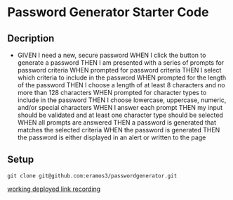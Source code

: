 # Password Generator Starter Code

## Decription

* GIVEN I need a new, secure password
WHEN I click the button to generate a password
THEN I am presented with a series of prompts for password criteria
WHEN prompted for password criteria
THEN I select which criteria to include in the password
WHEN prompted for the length of the password
THEN I choose a length of at least 8 characters and no more than 128 characters
WHEN prompted for character types to include in the password
THEN I choose lowercase, uppercase, numeric, and/or special characters
WHEN I answer each prompt
THEN my input should be validated and at least one character type should be selected
WHEN all prompts are answered
THEN a password is generated that matches the selected criteria
WHEN the password is generated
THEN the password is either displayed in an alert or written to the page
## Setup
```
git clone git@github.com:eramos3/passwordgenerator.git
```
[working deployed link recording](https://drive.google.com/file/d/1dOVAvxxMCTCL-K0eqUMu8IZNTvuLKd7v/view)